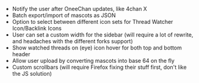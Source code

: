 - Notify the user after OneeChan updates, like 4chan X
- Batch export/import of mascots as JSON
- Option to select between different icon sets for Thread Watcher Icon/Backlink Icons
- User can set a custom width for the sidebar (will require a lot of rewrite, and headaches with the different forks support) 
- Show watched threads on (eye) icon hover for both top and bottom header
- Allow user upload by converting mascots into base 64 on the fly
- Custom scrollbars (will require Firefox fixing their stuff first, don't like the JS solution)
